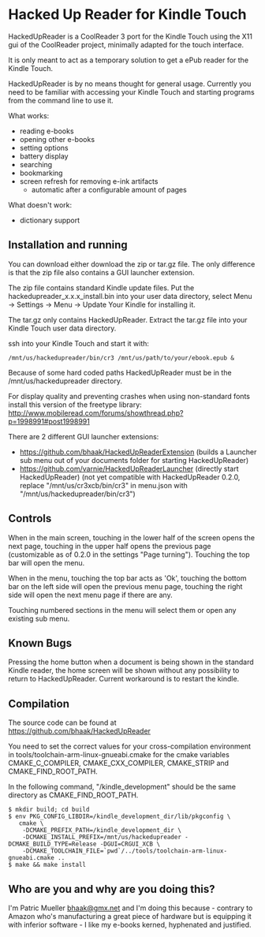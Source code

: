 Hacked Up Reader for Kindle Touch
=================================

HackedUpReader is a CoolReader 3 port for the Kindle Touch using the X11
gui of the CoolReader project, minimally adapted for the touch interface.

It is only meant to act as a temporary solution to get a ePub reader for
the Kindle Touch.

HackedUpReader is by no means thought for general usage. Currently you
need to be familiar with accessing your Kindle Touch and starting
programs from the command line to use it.

What works:
 - reading e-books
 - opening other e-books
 - setting options
 - battery display
 - searching
 - bookmarking
 - screen refresh for removing e-ink artifacts
   * automatic after a configurable amount of pages

What doesn't work:
 - dictionary support


Installation and running
------------------------
You can download either download the zip or tar.gz file. The only
difference is that the zip file also contains a GUI launcher
extension.

The zip file contains standard Kindle update files. Put the
hackedupreader_x.x.x_install.bin into your user data directory,
select Menu -> Settings -> Menu -> Update Your Kindle for installing
it.


The tar.gz only contains HackedUpReader. Extract the tar.gz file into
your Kindle Touch user data directory.

ssh into your Kindle Touch and start it with:

    /mnt/us/hackedupreader/bin/cr3 /mnt/us/path/to/your/ebook.epub &

Because of some hard coded paths HackedUpReader must be in
the /mnt/us/hackedupreader directory.


For display quality and preventing crashes when using non-standard fonts install this version of the freetype library: http://www.mobileread.com/forums/showthread.php?p=1998991#post1998991


There are 2 different GUI launcher extensions:
 - https://github.com/bhaak/HackedUpReaderExtension (builds a Launcher sub menu out of your documents folder for starting HackedUpReader)
 - https://github.com/varnie/HackedUpReaderLauncher (directly start HackedUpReader) (not yet compatible with HackedUpReader 0.2.0, replace "/mnt/us/cr3xcb/bin/cr3" in menu.json with "/mnt/us/hackedupreader/bin/cr3")


Controls
--------
When in the main screen, touching in the lower half of the screen
opens the next page, touching in the upper half opens the previous
page (customizable as of 0.2.0 in the settings "Page turning").
Touching the top bar will open the menu.

When in the menu, touching the top bar acts as 'Ok', touching the
bottom bar on the left side will open the previous menu page,
touching the right side will open the next menu page if there are any.

Touching numbered sections in the menu will select them or open any
existing sub menu.


Known Bugs
----------
Pressing the home button when a document is being shown in the standard
Kindle reader, the home screen will be shown without any possibility to
return to HackedUpReader. Current workaround is to restart the kindle.


Compilation
------------
The source code can be found at https://github.com/bhaak/HackedUpReader

You need to set the correct values for your cross-compilation
environment in tools/toolchain-arm-linux-gnueabi.cmake for the cmake
variables CMAKE_C_COMPILER, CMAKE_CXX_COMPILER, CMAKE_STRIP and
CMAKE_FIND_ROOT_PATH.

In the following command, "/kindle_development" should be the same
directory as CMAKE_FIND_ROOT_PATH.

    $ mkdir build; cd build
    $ env PKG_CONFIG_LIBDIR=/kindle_development_dir/lib/pkgconfig \
       cmake \
        -DCMAKE_PREFIX_PATH=/kindle_development_dir \
        -DCMAKE_INSTALL_PREFIX=/mnt/us/hackedupreader -DCMAKE_BUILD_TYPE=Release -DGUI=CRGUI_XCB \
        -DCMAKE_TOOLCHAIN_FILE=`pwd`/../tools/toolchain-arm-linux-gnueabi.cmake ..
    $ make && make install


Who are you and why are you doing this?
---------------------------------------
I'm Patric Mueller <bhaak@gmx.net> and I'm doing this because - contrary
to Amazon who's manufacturing a great piece of hardware but is equipping
it with inferior software - I like my e-books kerned, hyphenated and
justified.
